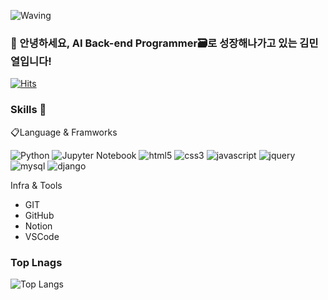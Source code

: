 ![Waving](https://capsule-render.vercel.app/api?type=waving&height=500&text=Happy%20Day%20To%20Love!&fontAlign=50&fontAlignY=40&color=gradient)
### 🙇 안녕하세요, AI Back-end  Programmer🗃️로 성장해나가고 있는 김민열입니다!
[![Hits](https://hits.seeyoufarm.com/api/count/incr/badge.svg?url=https%3A%2F%2Fgithub.com%2Fkimminyeol&count_bg=%23251EB8&title_bg=%23B50C0C&icon=salesforce.svg&icon_color=%23FFFFFF&title=%EC%A1%B0%ED%9A%8C%EC%88%98&edge_flat=false)](https://hits.seeyoufarm.com)

### Skills 💪
📋Language & Framworks

![Python](https://img.shields.io/badge/python-3776AB.svg?&style=for-the-badge&logo=python&logoColor=white)  ![Jupyter Notebook](https://img.shields.io/badge/JupyterNotebook-E34F26.svg?&style=for-the-badge&logo=python&logoColor=F37626) 
![html5](https://img.shields.io/badge/html5-E34F26.svg?&style=for-the-badge&logo=html5&logoColor=white)
![css3](https://img.shields.io/badge/css3-1572B6.svg?&style=for-the-badge&logo=css3&logoColor=white)
![javascript](https://img.shields.io/badge/javascript-F7DF1E.svg?&style=for-the-badge&logo=javascript&logoColor=white)
![jquery](https://img.shields.io/badge/jquery-0769AD.svg?&style=for-the-badge&logo=jquery&logoColor=white)
![mysql](https://img.shields.io/badge/mysql-4479A1.svg?&style=for-the-badge&logo=mysql&logoColor=white)
![django](https://img.shields.io/badge/django-092E20.svg?&style=for-the-badge&logo=django&logoColor=white)

Infra & Tools 
* GIT
* GitHub
* Notion
* VSCode
### Top Lnags
![Top Langs](https://github-readme-stats.vercel.app/api/top-langs/?username=kimminyeol&layout=compact)